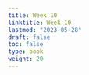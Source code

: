 ```yaml
---
title: Week 10 
linktitle: Week 10
lastmod: "2023-05-28"
draft: false  
toc: false  
type: book  
weight: 20
---
```



<!--

Day 27 Slides ({{% staticref "stat120/Day27.pdf" "newtab" %}}pdf{{% /staticref %}}/{{% staticref "stat120/Day27.html" "newtab" %}}html{{% /staticref %}})

-->
